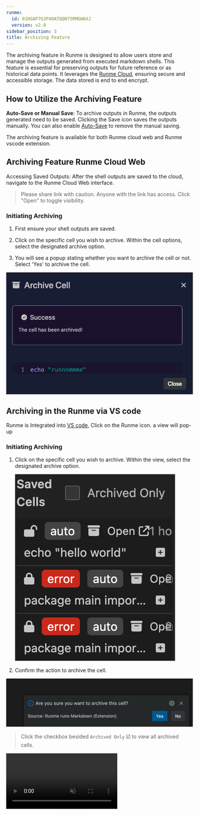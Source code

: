 ```yaml
---
runme:
  id: 01HGAP763P40ATQQN75RMGW6XJ
  version: v2.0
sidebar_position: 3
title: Archiving Feature
---
```



The archiving feature in Runme is designed to allow users store and manage the outputs generated from executed markdown shells. This feature is essential for preserving outputs for future reference or as historical data points. It leverages the [Runme Cloud](https://app.runme.dev/welcome), ensuring secure and accessible storage. The data stored is end to end encrypt.

## How to Utilize the Archiving Feature

**Auto-Save or Manual Save**: To archive outputs in Runme, the outputs generated need to be saved. Clicking the Save icon saves the outputs manually. You can also enable [Auto-Save](../configuration/auto-save) to remove the manual saving.

The archiving feature is available for both Runme cloud web and Runme vscode extension.

##  Archiving Feature Runme Cloud Web

Accessing Saved Outputs: After the shell outputs are saved to the cloud, navigate to the Runme Cloud Web interface.

> Please share link with caution. Anyone with the link has access. Click "Open" to toggle visibility.

### Initiating Archiving

1. First ensure  your shell outputs are saved.

2. Click on the specific cell you wish to archive. Within the cell options, select the designated archive option.

3. You will see a popup stating whether you want to archive the cell or not. Select 'Yes' to archive the cell.

![success-archiving](../../static/img/success-archiving.png)

## Archiving in the Runme via VS code

Runme is Integrated into [VS code](../getting-started/vs-code), Click on the Runme icon. a view will pop-up

### Initiating Archiving

1. Click on the specific cell you wish to archive. Within the view, select the designated archive option.

   ![confirm-archving](../../static/img/vscode-confirm-archiving.png)

2. Confirm the action to archive the cell.

![vscode-archiving](../../static/img/vscode-archiving.png)

> Click the checkbox besided `Archived Only` ☑️ to view all archived cells.

<video autoPlay loop muted playsInline controls>
  <source src="/videos/Archiving-runme.mp4" type="video/mp4" />
  <source src="/videos/Archiving-runme.webm" type="video/webm" />
</video>
